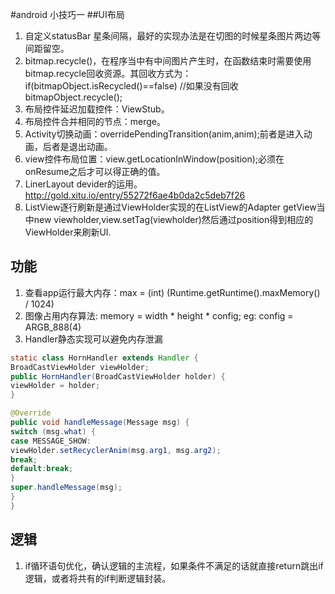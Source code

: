 #android 小技巧一
##UI布局
1. 自定义statusBar 星条间隔，最好的实现办法是在切图的时候星条图片两边等间距留空。
2. bitmap.recycle()，在程序当中有中间图片产生时，在函数结束时需要使用bitmap.recycle回收资源。其回收方式为：<br>
if(bitmapObject.isRecycled()==false) //如果没有回收<br>
 bitmapObject.recycle();<br>
3. 布局控件延迟加载控件：ViewStub。
4. 布局控件合并相同的节点：merge。
5. Activity切换动画：overridePendingTransition(anim,anim);前者是进入动画，后者是退出动画。
6. view控件布局位置：view.getLocationInWindow(position);必须在onResume之后才可以得正确的值。
7. LinerLayout devider的运用。http://gold.xitu.io/entry/55272f6ae4b0da2c5deb7f26
8. ListView逐行刷新是通过ViewHolder实现的在ListView的Adapter getView当中new viewholder,view.setTag(viewholder)然后通过position得到相应的ViewHolder来刷新UI.

## 功能
1. 查看app运行最大内存：max = (int) (Runtime.getRuntime().maxMemory() / 1024)
2. 图像占用内存算法: memory = width * height * config;  eg: config = ARGB_888(4)
3. Handler静态实现可以避免内存泄漏
```java
static class HornHandler extends Handler {
BroadCastViewHolder viewHolder;
public HornHandler(BroadCastViewHolder holder) {
viewHolder = holder;
}

@Override
public void handleMessage(Message msg) {
switch (msg.what) {
case MESSAGE_SHOW:
viewHolder.setRecyclerAnim(msg.arg1, msg.arg2);
break;
default:break;
}
super.handleMessage(msg);
}
}
```

## 逻辑
1. if循环语句优化，确认逻辑的主流程，如果条件不满足的话就直接return跳出if逻辑，或者将共有的if判断逻辑封装。

